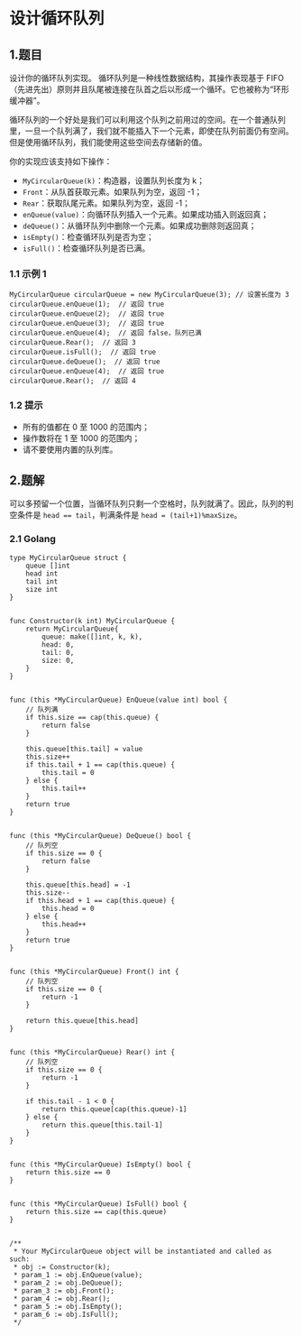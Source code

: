 # 设计循环队列

## 1.题目

设计你的循环队列实现。 循环队列是一种线性数据结构，其操作表现基于 FIFO（先进先出）原则并且队尾被连接在队首之后以形成一个循环。它也被称为“环形缓冲器”。

循环队列的一个好处是我们可以利用这个队列之前用过的空间。在一个普通队列里，一旦一个队列满了，我们就不能插入下一个元素，即使在队列前面仍有空间。但是使用循环队列，我们能使用这些空间去存储新的值。

你的实现应该支持如下操作：

+ `MyCircularQueue(k)`：构造器，设置队列长度为 k；
+ `Front`：从队首获取元素。如果队列为空，返回 -1；
+ `Rear`：获取队尾元素。如果队列为空，返回 -1；
+ `enQueue(value)`：向循环队列插入一个元素。如果成功插入则返回真；
+ `deQueue()`：从循环队列中删除一个元素。如果成功删除则返回真；
+ `isEmpty()`：检查循环队列是否为空；
+ `isFull()`：检查循环队列是否已满。

### 1.1 示例 1

```
MyCircularQueue circularQueue = new MyCircularQueue(3); // 设置长度为 3
circularQueue.enQueue(1);  // 返回 true
circularQueue.enQueue(2);  // 返回 true
circularQueue.enQueue(3);  // 返回 true
circularQueue.enQueue(4);  // 返回 false，队列已满
circularQueue.Rear();  // 返回 3
circularQueue.isFull();  // 返回 true
circularQueue.deQueue();  // 返回 true
circularQueue.enQueue(4);  // 返回 true
circularQueue.Rear();  // 返回 4
```

### 1.2 提示

+ 所有的值都在 0 至 1000 的范围内；
+ 操作数将在 1 至 1000 的范围内；
+ 请不要使用内置的队列库。

## 2.题解

可以多预留一个位置，当循环队列只剩一个空格时，队列就满了。因此，队列的判空条件是 `head == tail`，判满条件是 `head = (tail+1)%maxSize`。 

### 2.1 Golang

```golang
type MyCircularQueue struct {
	queue []int
	head int
	tail int
	size int
}


func Constructor(k int) MyCircularQueue {
	return MyCircularQueue{
		queue: make([]int, k, k),
		head: 0,
		tail: 0,
		size: 0,
	}
}


func (this *MyCircularQueue) EnQueue(value int) bool {
	// 队列满
	if this.size == cap(this.queue) {
		return false
	}

	this.queue[this.tail] = value
	this.size++
	if this.tail + 1 == cap(this.queue) {
		this.tail = 0
	} else {
		this.tail++
	}
    return true
}


func (this *MyCircularQueue) DeQueue() bool {
	// 队列空
	if this.size == 0 {
		return false
	}

	this.queue[this.head] = -1
	this.size--
	if this.head + 1 == cap(this.queue) {
		this.head = 0
	} else {
		this.head++
	}
    return true
}


func (this *MyCircularQueue) Front() int {
	// 队列空
	if this.size == 0 {
		return -1
	}

	return this.queue[this.head]
}


func (this *MyCircularQueue) Rear() int {
	// 队列空
	if this.size == 0 {
		return -1
	}

	if this.tail - 1 < 0 {
		return this.queue[cap(this.queue)-1]
	} else {
		return this.queue[this.tail-1]
	}
}


func (this *MyCircularQueue) IsEmpty() bool {
	return this.size == 0
}


func (this *MyCircularQueue) IsFull() bool {
	return this.size == cap(this.queue)
}


/**
 * Your MyCircularQueue object will be instantiated and called as such:
 * obj := Constructor(k);
 * param_1 := obj.EnQueue(value);
 * param_2 := obj.DeQueue();
 * param_3 := obj.Front();
 * param_4 := obj.Rear();
 * param_5 := obj.IsEmpty();
 * param_6 := obj.IsFull();
 */
```